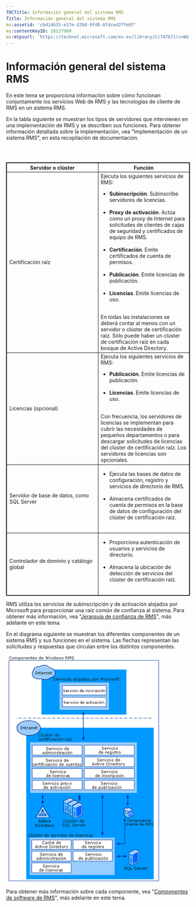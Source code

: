 ```yaml
---
TOCTitle: Información general del sistema RMS
Title: Información general del sistema RMS
ms:assetid: 'cbd14635-e17e-42b8-9fd8-6fdce42ffe07'
ms:contentKeyID: 18127960
ms:mtpsurl: 'https://technet.microsoft.com/es-es/library/Cc747671(v=WS.10)'
---
```


Información general del sistema RMS
===================================

En este tema se proporciona información sobre cómo funcionan conjuntamente los servicios Web de RMS y las tecnologías de cliente de RMS en un sistema RMS.

En la tabla siguiente se muestran los tipos de servidores que intervienen en una implementación de RMS y se describen sus funciones. Para obtener información detallada sobre la implementación, vea "Implementación de un sistema RMS", en esta recopilación de documentación.

###  

 
<table style="border:1px solid black;">
<colgroup>
<col width="50%" />
<col width="50%" />
</colgroup>
<thead>
<tr class="header">
<th style="border:1px solid black;" >Servidor o clúster</th>
<th style="border:1px solid black;" >Función</th>
</tr>
</thead>
<tbody>
<tr class="odd">
<td style="border:1px solid black;">Certificación raíz</td>
<td style="border:1px solid black;">Ejecuta los siguientes servicios de RMS:
<ul>
<li><strong>Subinscripción</strong>. Subinscribe servidores de licencias.<br />
<br />
</li>
<li><strong>Proxy de activación</strong>. Actúa como un proxy de Internet para solicitudes de clientes de cajas de seguridad y certificados de equipo de RMS.<br />
<br />
</li>
<li><strong>Certificación</strong>. Emite certificados de cuenta de permisos.<br />
<br />
</li>
<li><strong>Publicación</strong>. Emite licencias de publicación.<br />
<br />
</li>
<li><strong>Licencias</strong>. Emite licencias de uso.<br />
<br />
</li>
</ul>
En todas las instalaciones se deberá contar al menos con un servidor o clúster de certificación raíz. Sólo puede haber un clúster de certificación raíz en cada bosque de Active Directory.</td>
</tr>
<tr class="even">
<td style="border:1px solid black;">Licencias (opcional)</td>
<td style="border:1px solid black;">Ejecuta los siguientes servicios de RMS:
<ul>
<li><strong>Publicación</strong>. Emite licencias de publicación.<br />
<br />
</li>
<li><strong>Licencias</strong>. Emite licencias de uso.<br />
<br />
</li>
</ul>
Con frecuencia, los servidores de licencias se implementan para cubrir las necesidades de pequeños departamentos o para descargar solicitudes de licencias del clúster de certificación raíz. Los servidores de licencias son opcionales.</td>
</tr>
<tr class="odd">
<td style="border:1px solid black;">Servidor de base de datos, como SQL Server</td>
<td style="border:1px solid black;"><ul>
<li>Ejecuta las bases de datos de configuración, registro y servicios de directorio de RMS.<br />
<br />
</li>
<li>Almacena certificados de cuenta de permisos en la base de datos de configuración del clúster de certificación raíz.<br />
<br />
</li>
</ul></td>
</tr>
<tr class="even">
<td style="border:1px solid black;">Controlador de dominio y catálogo global</td>
<td style="border:1px solid black;"><ul>
<li>Proporciona autenticación de usuarios y servicios de directorio.<br />
<br />
</li>
<li>Almacena la ubicación de detección de servicios del clúster de certificación raíz.<br />
<br />
</li>
</ul></td>
</tr>
</tbody>
</table>
 

RMS utiliza los servicios de subinscripción y de activación alojados por Microsoft para proporcionar una raíz común de confianza al sistema. Para obtener más información, vea "[Jerarquía de confianza de RMS](https://technet.microsoft.com/2d44182f-a653-4383-aba1-dade53f7cf9a)", más adelante en este tema.

En el diagrama siguiente se muestran los diferentes componentes de un sistema RMS y sus funciones en el sistema. Las flechas representan las solicitudes y respuestas que circulan entre los distintos componentes.

![](images/Cc747671.29138741-d45c-459b-8ead-b9bc3f708dd5(WS.10).gif)

Para obtener más información sobre cada componente, vea "[Componentes de software de RMS](https://technet.microsoft.com/e38a840e-f390-48fd-8354-50108a64f5ca)", más adelante en este tema.
